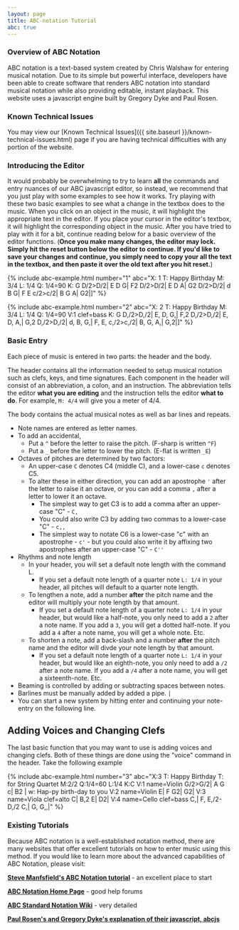 ```yaml
---
layout: page
title: ABC-notation Tutorial
abc: true
---
```


### Overview of ABC Notation

ABC notation is a text-based system created by Chris Walshaw for entering musical notation. 
Due to its simple but powerful interface, developers have been able to create software that renders ABC notation into standard musical notation while also providing editable, instant playback. 
This website uses a javascript engine built by Gregory Dyke and Paul Rosen.

### Known Technical Issues

You may view our [Known Technical Issues]({{ site.baseurl }}/known-technical-issues.html) page if you are having technical difficulties with any portion of the website.

### Introducing the Editor

It would probably be overwhelming to try to learn **all** the commands and entry nuances of our ABC javascript editor, so instead, we recommend that you just play with some examples to see how it works.
Try playing with these two basic examples to see what a change in the textbox does to the music.
When you click on an object in the music, it will highlight the appropriate text in the editor.
If you place your cursor in the editor's textbox, it will highlight the corresponding object in the music.
After you have tried to play with it for a bit, continue reading below for a basic overview of the editor functions.
(**Once you make many changes, the editor may lock. Simply hit the reset button below the editor to continue. If you'd like to save your changes and continue, you simply need to copy your all the text in the textbox, and then paste it over the old text after you hit reset.**)

{% include abc-example.html number="1" abc="X: 1
T: Happy Birthday
M: 3/4
L: 1/4
Q: 1/4=90
K: G
D/2>D/2| E D G| F2 D/2>D/2| E D A| G2 D/2>D/2| 
d B G| F E c/2>c/2| B G A| G2|]" %}

{% include abc-example.html number="2" abc="X: 2
T: Happy Birthday
M: 3/4
L: 1/4
Q: 1/4=90
V:1 clef=bass
K: G
D,/2>D,/2| E, D, G,| F,2 D,/2>D,/2| E, D, A,| G,2 D,/2>D,/2| 
d, B, G,| F, E, c,/2>c,/2| B, G, A,| G,2|]" %}

### Basic Entry

Each piece of music is entered in two parts: the header and the body.

The header contains all the information needed to setup musical notation such as clefs, keys, and time signatures.
Each component in the header will consist of an abbreviation, a colon, and an instruction.
The abbreviation tells the editor **what you are editing** and the instruction tells the editor **what to do**.
For example, `M: 4/4` will give you a meter of 4/4.

The body contains the actual musical notes as well as bar lines and repeats.
- Note names are entered as letter names.
- To add an accidental,
    - Put a `^` before the letter to raise the pitch. (F-sharp is written `^F`)
    - Put a `_` before the letter to lower the pitch. (E-flat is written `_E`)
- Octaves of pitches are determined by two factors:
    - An upper-case `C` denotes C4 (middle C), and a lower-case `c` denotes C5.
    - To alter these in either direction, you can add an apostrophe `'` after the letter to raise it an octave, or you can add a comma `,` after a letter to lower it an octave.
        - The simplest way to get C3 is to add a comma after an upper-case "C" - `C,`
        - You could also write C3 by adding two commas to a lower-case "C" - `c,,`
        - The simplest way to notate C6 is a lower-case "c" with an apostrophe - `c'` - but you could also write it by affixing two apostrophes after an upper-case "C" - `C''`
- Rhythms and note length
    - In your header, you will set a default note length with the command L.
        - If you set a default note length of a quarter note `L: 1/4` in your header, all pitches will default to a quarter note length.
    - To lengthen a note, add a number **after** the pitch name and the editor will multiply your note length by that amount.
        - If you set a default note length of a quarter note `L: 1/4` in your header, but would like a half-note, you only need to add a `2` after a note name. If you add a `3`, you will get a dotted half-note. If you add a `4` after a note name, you will get a whole note. Etc.
    - To shorten a note, add a back-slash and a number **after** the pitch name and the editor will divde your note length by that amount.
        - If you set a default note length of a quarter note `L: 1/4` in your header, but would like an eighth-note, you only need to add a `/2` after a note name. If you add a `/4` after a note name, you will get a sixteenth-note. Etc.
- Beaming is controlled by adding or subtracting spaces between notes.
- Barlines must be manually added by added a pipe. `|`
- You can start a new system by hitting enter and continuing your note-entry on the following line.

## Adding Voices and Changing Clefs

The last basic function that you may want to use is adding voices and changing clefs.
Both of these things are done using the "voice" command in the header. Take the following example


{% include abc-example.html number="3" abc="X:3
T: Happy Birthday
T: for String Quartet
M:2/2
Q:1/4=60
L:1/4
K:C
V:1 name=Violin
G/2>G/2| A G c| B2 |
w: Hap-py birth-day to you
V:2 name=Violin
E| F G2| G2|
V:3 name=Viola clef=alto
C| B,2 E| D2|
V:4 name=Cello clef=bass
C,| F, E,/2-D,/2 C,| G, G,,|" %}

### Existing Tutorials

Because ABC notation is a well-established notation method, there are many websites that offer excellent tutorials on how to enter music using this method.
If you would like to learn more about the advanced capabilities of ABC Notation, please visit:

[**Steve Manfsfield's ABC Notation tutorial**](http://www.lesession.co.uk/abc/abc_notation.htm) - an excellent place to start

[**ABC Notation Home Page**](http://abcnotation.com/) - good help forums

[**ABC Standard Notation Wiki**](http://abcnotation.com/wiki/abc:standard:v2.1#abc_tutorials) - very detailed

[**Paul Rosen's and Gregory Dyke's explanation of their javascript, abcjs**](https://abcjs.net/#how)
